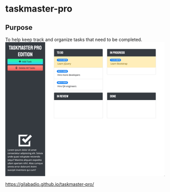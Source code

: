 # taskmaster-pro

## Purpose
To help keep track and organize tasks that need to be completed.
![](assets/images/webpage.jpg)

https://gilabadio.github.io/taskmaster-pro/